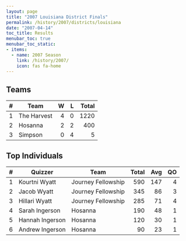 ```yaml
---
layout: page
title: "2007 Louisiana District Finals"
permalink: /history/2007/districts/louisiana
date: "2007-04-14"
toc_title: Results
menubar_toc: true
menubar_toc_static:
- items:
  - name: 2007 Season
    link: /history/2007/
    icon: fas fa-home
---
```


## Teams

|    # | Team        |    W |    L | Total |
| ---: | ----------- | ---: | ---: | ----: |
|    1 | The Harvest |    4 |    0 |  1220 |
|    2 | Hosanna     |    2 |    2 |   400 |
|    3 | Simpson     |    0 |    4 |     5 |

## Top Individuals

|    # | Quizzer         | Team               | Total |  Avg |   QO |
| ---: | --------------- | ------------------ | ----: | ---: | ---: |
|    1 | Kourtni Wyatt   | Journey Fellowship |   590 |  147 |    4 |
|    2 | Jacob Wyatt     | Journey Fellowship |   345 |   86 |    3 |
|    3 | Hillari Wyatt   | Journey Fellowship |   285 |   71 |    4 |
|    4 | Sarah Ingerson  | Hosanna            |   190 |   48 |    1 |
|    5 | Hannah Ingerson | Hosanna            |   120 |   30 |    1 |
|    6 | Andrew Ingerson | Hosanna            |    90 |   23 |    1 |

